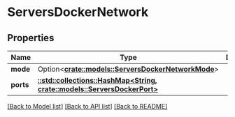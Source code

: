 # ServersDockerNetwork

## Properties

Name | Type | Description | Notes
------------ | ------------- | ------------- | -------------
**mode** | Option<[**crate::models::ServersDockerNetworkMode**](ServersDockerNetworkMode.md)> |  | [optional]
**ports** | [**::std::collections::HashMap<String, crate::models::ServersDockerPort>**](ServersDockerPort.md) |  | 

[[Back to Model list]](../README.md#documentation-for-models) [[Back to API list]](../README.md#documentation-for-api-endpoints) [[Back to README]](../README.md)


